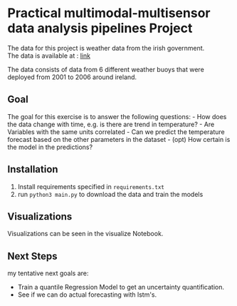# Practical multimodal-multisensor data analysis pipelines Project

The data for this project is weather data from the irish government.  
The data is available at : [link](https://data.gov.ie/dataset/weather-buoy-network?package_type=dataset)  

The data consists of data from 6 different weather buoys that were deployed from 2001 to 2006 around ireland.  

## Goal

The goal for this exercise is to answer the following questions:
    - How does the data change with time, e.g. is there are trend in temperature?
    - Are Variables with the same units correlated
    - Can we predict the temperature forecast based on the other parameters in the dataset
        - (opt) How certain is the model in the predictions?

## Installation

1. Install requirements specified in ```requirements.txt```  
2. run ``` python3 main.py ``` to download the data and train the models

## Visualizations

Visualizations can be seen in the visualize Notebook.

## Next Steps

my tentative next goals are:

- Train a quantile Regression Model to get an uncertainty quantification.
- See if we can do actual forecasting with lstm's.
